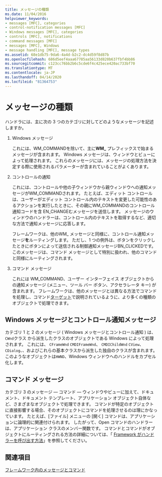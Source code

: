 ```yaml
---
title: メッセージの種類
ms.date: 11/04/2016
helpviewer_keywords:
- messages [MFC], categories
- control-notification messages [MFC]
- Windows messages [MFC], categories
- controls [MFC], notifications
- command messages [MFC]
- messages [MFC], Windows
- message handling [MFC], message types
ms.assetid: 68e1db75-9da6-4a4d-b2c2-dc4d59f8d87b
ms.openlocfilehash: 686d5eef4aaa67785aa56133d820b637fbf4bb86
ms.sourcegitcommit: c123cc76bb2b6c5cde6f4c425ece420ac733bf70
ms.translationtype: MT
ms.contentlocale: ja-JP
ms.lasthandoff: 04/14/2020
ms.locfileid: "81364753"
---
```

# <a name="message-categories"></a>メッセージの種類

ハンドラには、主に次の 3 つのカテゴリに対してどのようなメッセージを記述しますか。

1. Windows メッセージ

   これには、WM_COMMANDを除いて、主に**WM_** プレフィックスで始まるメッセージが含まれます。 Windows メッセージは、ウィンドウとビューによって処理されます。 これらのメッセージには、メッセージの処理方法を決定する際に使用されるパラメーターが含まれていることがよくあります。

1. コントロールの通知

   これには、コントロールや他の子ウィンドウから親ウィンドウへの通知メッセージがWM_COMMANDされます。 たとえば、エディット コントロールは、ユーザーがエディット コントロール内のテキストを変更した可能性のあるアクションを実行したときに、その親にWM_COMMANDのコントロール通知コードを含 EN_CHANGEむメッセージを送信します。 メッセージのウィンドウのハンドラーは、コントロール内のテキストを取得するなど、適切な方法で通知メッセージに応答します。

   フレームワークは、他のWM_ メッセージと同様に、コントロール通知メッセージ**を**ルーティングします。 ただし、1 つの例外は、ボタンをクリックしたときにボタンによって送信される制御通知メッセージBN_CLICKEDです。 このメッセージは、コマンド メッセージとして特別に扱われ、他のコマンドと同様にルーティングされます。

1. コマンド メッセージ

   これには WM_COMMAND、ユーザー インターフェイス オブジェクトからの通知メッセージ (メニュー、ツール バー ボタン、アクセラレータ キー) が含まれます。 フレームワークは、他のメッセージとは異なる方法でコマンドを処理し、コマンド[ターゲット](../mfc/command-targets.md)で説明されているように、より多くの種類のオブジェクトで処理できます。

## <a name="windows-messages-and-control-notification-messages"></a><a name="_core_windows_messages_and_control.2d.notification_messages"></a>Windows メッセージとコントロール通知メッセージ

カテゴリ 1 と 2 のメッセージ ( Windows メッセージとコントロール通知 ) は、`CWnd`クラス から派生したクラスのオブジェクトである Windows によって処理されます。 これには、 `CFrameWnd` `CMDIFrameWnd`、 `CMDIChildWnd` `CView`、 `CDialog`、、およびこれらの基本クラスから派生した独自のクラスが含まれます。 このようなオブジェクトは`HWND`、Windows ウィンドウへのハンドルをカプセル化します。

## <a name="command-messages"></a><a name="_core_command_messages"></a>コマンド メッセージ

カテゴリ 3 のメッセージ — コマンド — ウィンドウやビューに加えて、ドキュメント、ドキュメント テンプレート、アプリケーション オブジェクト自体など、さまざまなオブジェクトで処理できます。 コマンドが特定のオブジェクトに直接影響する場合、そのオブジェクトにコマンドを処理させるのは理にかなっています。 たとえば、[ファイル] メニューの [開く] コマンドは、アプリケーションに論理的に関連付けられます。 したがって、Open コマンドのハンドラーは、アプリケーション クラスのメンバー関数です。 コマンドとコマンドがオブジェクトにルーティングされる方法の詳細については、「 [Framework がハンドラーを呼び出す方法](../mfc/how-the-framework-calls-a-handler.md)」を参照してください。

## <a name="see-also"></a>関連項目

[フレームワーク内のメッセージとコマンド](../mfc/messages-and-commands-in-the-framework.md)
